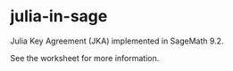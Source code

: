julia-in-sage
=============

Julia Key Agreement (JKA) implemented in SageMath 9.2.

See the worksheet for more information.
